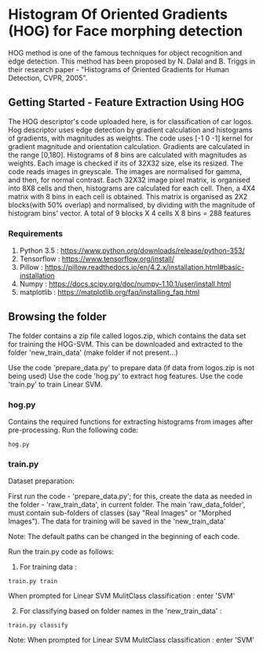 # Histogram Of Oriented Gradients (HOG) for Face morphing detection
HOG method is one of the famous techniques for object recognition and edge detection. This method has been proposed by N. Dalal and B. Triggs in their research paper - "Histograms of Oriented Gradients for Human Detection, CVPR, 2005". 

## Getting Started - Feature Extraction Using HOG
The HOG descriptor's code uploaded here, is for classification of car logos.
Hog descriptor uses edge detection by gradient calculation and histograms of gradients, with magnitudes as weights.
The code uses [-1 0 -1] kernel for gradient magnitude and orientation calculation. Gradients are calculated in the range [0,180]. Histograms of 8 bins are calculated with magnitudes as weights. Each image is checked if its of 32X32 size, else its resized. The code reads images in greyscale.
The images are normalised for gamma, and then, for normal contrast. Each 32X32 image pixel matrix, is organised into 8X8 cells and then, histograms are calculated for each cell. Then, a 4X4 matrix with 8 bins in each cell is obtained. This matrix is organised as 2X2 blocks(with 50% overlap) and normalised, by dividing with the magnitude of histogram bins' vector. A total of 9 blocks X 4 cells X 8 bins  = 288 features


### Requirements
1) Python 3.5 : https://www.python.org/downloads/release/python-353/
2) Tensorflow : https://www.tensorflow.org/install/
3) Pillow : https://pillow.readthedocs.io/en/4.2.x/installation.html#basic-installation
4) Numpy : https://docs.scipy.org/doc/numpy-1.10.1/user/install.html
5) matplotlib : https://matplotlib.org/faq/installing_faq.html

## Browsing the folder
The folder contains a zip file called logos.zip, which contains the data set for training the HOG-SVM. This can be downloaded and extracted to the folder 'new_train_data' (make folder if not present...)

Use the code 'prepare_data.py' to prepare data (if data from logos.zip is not being used)
Use the code 'hog.py' to extract hog features.
Use the code 'train.py' to train Linear SVM.

### hog.py
Contains the required functions for extracting histograms from images after pre-processing. Run the following code:

```
hog.py
```

### train.py


Dataset preparation:

First run the code - 'prepare_data.py'; for this, create the data as needed in the folder - 'raw_train_data', in current folder. The main 'raw_data_folder', must contain sub-folders of classes (say "Real Images" or "Morphed Images"). The data for training will be saved in the 'new_train_data'

Note: The default paths can be changed in the beginning of each code.

Run the train.py code as follows:

1) For training data :
```
train.py train
```
When prompted for Linear SVM MulitClass classification : enter 'SVM'

2) For classifying based on folder names in the 'new_train_data' :
```
train.py classify
```
Note: When prompted for Linear SVM MulitClass classification : enter 'SVM'
